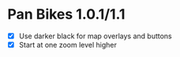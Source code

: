 Pan Bikes 1.0.1/1.1
===================

* [x] Use darker black for map overlays and buttons
* [x] Start at one zoom level higher
